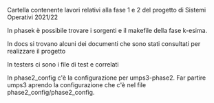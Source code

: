 Cartella contenente lavori relativi alla fase 1 e 2 del progetto di Sistemi Operativi 2021/22

In phasek è possibile trovare i sorgenti e il makefile della fase k-esima.

In docs si trovano alcuni dei documenti che sono stati consultati per realizzare il progetto

In testers ci sono i file di test e correlati

In phase2_config c'è la configurazione per umps3-phase2. Far partire umps3 aprendo la configurazione che c'è nel file phase2_config/phase2_config.